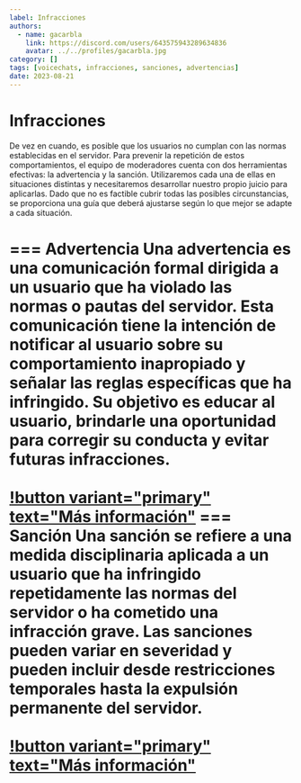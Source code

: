 ```yaml
---
label: Infracciones
authors:
  - name: gacarbla
    link: https://discord.com/users/643575943289634836
    avatar: ../../profiles/gacarbla.jpg
category: []
tags: [voicechats, infracciones, sanciones, advertencias]
date: 2023-08-21
---
```

# Infracciones
De vez en cuando, es posible que los usuarios no cumplan con las normas establecidas en el servidor. Para prevenir la repetición de estos comportamientos, el equipo de moderadores cuenta con dos herramientas efectivas: la advertencia y la sanción. Utilizaremos cada una de ellas en situaciones distintas y necesitaremos desarrollar nuestro propio juicio para aplicarlas. Dado que no es factible cubrir todas las posibles circunstancias, se proporciona una guía que deberá ajustarse según lo que mejor se adapte a cada situación.

=== Advertencia
Una advertencia es una comunicación formal dirigida a un usuario que ha violado las normas o pautas del servidor. Esta comunicación tiene la intención de notificar al usuario sobre su comportamiento inapropiado y señalar las reglas específicas que ha infringido. Su objetivo es educar al usuario, brindarle una oportunidad para corregir su conducta y evitar futuras infracciones.<br><br>
[!button variant="primary" text="Más información"](./advertencia/advertencia.md)
=== Sanción
Una sanción se refiere a una medida disciplinaria aplicada a un usuario que ha infringido repetidamente las normas del servidor o ha cometido una infracción grave. Las sanciones pueden variar en severidad y pueden incluir desde restricciones temporales hasta la expulsión permanente del servidor.<br><br>
[!button variant="primary" text="Más información"](./sanción/sanción.md)
===